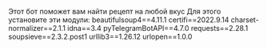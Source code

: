 Этот бот поможет вам найти рецепт на любой вкус
Для этого установите эти модули:
beautifulsoup4==4.11.1
certifi==2022.9.14
charset-normalizer==2.1.1
idna==3.4
pyTelegramBotAPI==4.7.0
requests==2.28.1
soupsieve==2.3.2.post1
urllib3==1.26.12
urlopen==1.0.0

